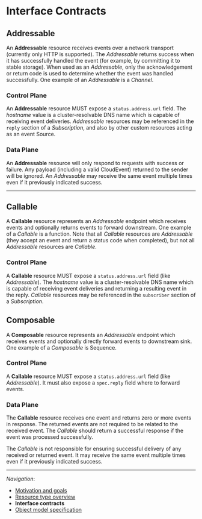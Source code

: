# Interface Contracts

## Addressable

An **Addressable** resource receives events over a network transport (currently
only HTTP is supported). The _Addressable_ returns success when it has
successfully handled the event (for example, by committing it to stable
storage). When used as an _Addressable_, only the acknowledgement or return code
is used to determine whether the event was handled successfully. One example of
an _Addressable_ is a _Channel_.

### Control Plane

An **Addressable** resource MUST expose a `status.address.url` field. The
_hostname_ value is a cluster-resolvable DNS name which is capable of receiving
event deliveries. _Addressable_ resources may be referenced in the `reply`
section of a _Subscription_, and also by other custom resources acting as an
event Source.

### Data Plane

An **Addressable** resource will only respond to requests with success or
failure. Any payload (including a valid CloudEvent) returned to the sender will
be ignored. An _Addressable_ may receive the same event multiple times even if
it previously indicated success.

---

## Callable

A **Callable** resource represents an _Addressable_ endpoint which receives
events and optionally returns events to forward downstream. One example of a
_Callable_ is a function. Note that all _Callable_ resources are _Addressable_
(they accept an event and return a status code when completed), but not all
_Addressable_ resources are _Callable_.

### Control Plane

A **Callable** resource MUST expose a `status.address.url` field (like
_Addressable_). The _hostname_ value is a cluster-resolvable DNS name which is
capable of receiving event deliveries and returning a resulting event in the
reply. _Callable_ resources may be referenced in the `subscriber` section of a
_Subscription_.

<!-- TODO(evankanderson):

What other properties separate a callable from an Addressable. We have talked
about using an annotation like `eventing.knative.dev/returnType = any` to
represent the return type of the _Callable_.

--->

## Composable

A **Composable** resource represents an _Addressable_ endpoint which receives
events and optionally directly forward events to downstream sink. One example of a
_Composable_ is Sequence.

### Control Plane

A **Callable** resource MUST expose a `status.address.url` field (like
_Addressable_). It must also expose a `spec.reply` field where to forward
events.

### Data Plane

The **Callable** resource receives one event and returns zero or more events in
response. The returned events are not required to be related to the received
event. The _Callable_ should return a successful response if the event was
processed successfully.

The _Callable_ is not responsible for ensuring successful delivery of any
received or returned event. It may receive the same event multiple times even if
it previously indicated success.

---

_Navigation_:

- [Motivation and goals](motivation.md)
- [Resource type overview](overview.md)
- **Interface contracts**
- [Object model specification](spec.md)
